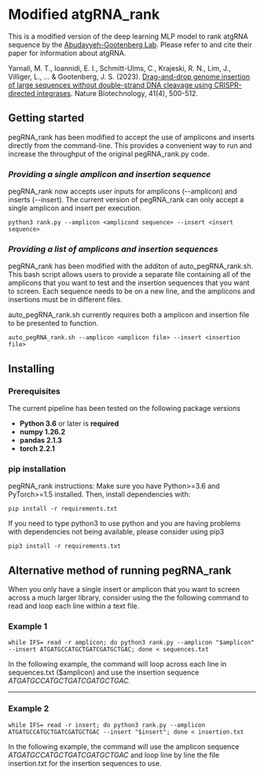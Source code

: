 # Modified atgRNA_rank
This is a modified version of the deep learning MLP model to rank atgRNA sequence by the [Abudayyeh-Gootenberg Lab](https://github.com/abugoot-lab/pegRNA_rank). Please refer to and cite their paper for information about atgRNA.

Yarnall, M. T., Ioannidi, E. I., Schmitt-Ulms, C., Krajeski, R. N., Lim, J., Villiger, L., ... & Gootenberg, J. S. (2023). 
[Drag-and-drop genome insertion of large sequences without double-strand DNA cleavage using CRISPR-directed integrases](https://www.nature.com/articles/s41587-022-01527-4). Nature Biotechnology, 41(4), 500-512.

## Getting started
pegRNA_rank has been modified to accept the use of amplicons and inserts directly from the command-line. This provides a convenient way to run and increase the throughput of the original pegRNA_rank.py code.

### ***Providing a single amplicon and insertion sequence***
pegRNA_rank now accepts user inputs for amplicons (--amplicon) and inserts (--insert). The current version of pegRNA_rank can only accept a single amplicon and insert per execution.

```
python3 rank.py --amplicon <amplicond sequence> --insert <insert sequence>
```

### ***Providing a list of amplicons and insertion sequences***
pegRNA_rank has been modified with the additon of auto_pegRNA_rank.sh. This bash script allows users to provide a separate file containing all of the amplicons that you want to test and the insertion sequences that you want to screen. Each sequence needs to be on a new line, and the amplicons and insertions must be in different files.

auto_pegRNA_rank.sh currently requires both a amplicon and insertion file to be presented to function.

```
auto_pegRNA_rank.sh --amplicon <amplicon file> --insert <insertion file>
```

## Installing

### Prerequisites

The current pipeline has been tested on the following package versions
* **Python 3.6** or later is **required**
* **numpy 1.26.2**
* **pandas 2.1.3**
* **torch 2.2.1**

### pip installation

pegRNA_rank instructions: Make sure you have Python>=3.6 and PyTorch>=1.5 installed. Then, install dependencies with:
```
pip install -r requirements.txt
```

If you need to type python3 to use python and you are having problems with dependencies not being available, please consider using pip3
```
pip3 install -r requirements.txt
```

## Alternative method of running pegRNA_rank
When you only have a single insert or amplicon that you want to screen across a much larger library, consider using the the following command to read and loop each line within a text file.

### Example 1
```
while IFS= read -r amplicon; do python3 rank.py --amplicon "$amplicon" --insert ATGATGCCATGCTGATCGATGCTGAC; done < sequences.txt
```
In the following example, the command will loop across each line in sequences.txt ($amplicon) and use the insertion sequence _ATGATGCCATGCTGATCGATGCTGAC_.

***
### Example 2
```
while IFS= read -r insert; do python3 rank.py --amplicon ATGATGCCATGCTGATCGATGCTGAC --insert "$insert"; done < insertion.txt
```
In the following example, the command will use the amplicon sequence _ATGATGCCATGCTGATCGATGCTGAC_ and loop line by line the file insertion.txt for the insertion sequences to use.
